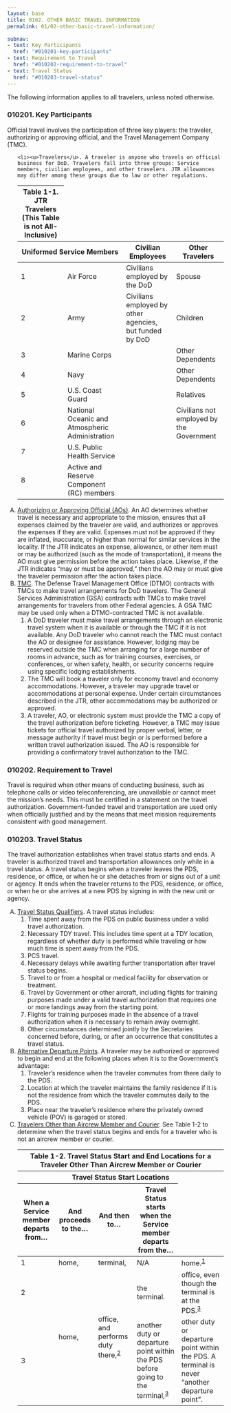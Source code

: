 ```yaml
---
layout: base
title: 0102. OTHER BASIC TRAVEL INFORMATION
permalink: 01/02-other-basic-travel-information/

subnav:
- text: Key Participants
  href: "#010201-key-participants"
- text: Requirement to Travel
  href: "#010202-requirement-to-travel"
- text: Travel Status
  href: "#010203-travel-status"
---
```



The following information applies to all travelers, unless noted otherwise.

### 010201. Key Participants

Official travel involves the participation of three key players: the traveler, authorizing or approving official, and the Travel Management Company (TMC).

<ol type="A">

	<li><u>Travelers</u>. A traveler is anyone who travels on official business for DoD. Travelers fall into three groups: Service members, civilian employees, and other travelers. JTR allowances may differ among these groups due to law or other regulations.
<table>
	<thead>
		<tr>
			<th>Table 1-1. JTR Travelers (This Table is not All-Inclusive)</th>
		</tr>
		<tr>
			<th colspan="2">Uniformed Service Members</th>
			<th>Civilian Employees</th>
			<th>Other Travelers</th>
		</tr>
	</thead>
	<tbody>
		<tr>
			<td>1</td>
			<td>Air Force</td>
			<td>Civilians employed by the DoD</td>
			<td>Spouse</td>
		</tr>
		<tr>
			<td>2</td>
			<td>Army</td>
			<td>Civilians employed by other agencies, but funded by DoD</td>
			<td>Children</td>
		</tr>
		<tr>
			<td>3</td>
			<td>Marine Corps</td>
			<td> </td>
			<td>Other Dependents</td>
		</tr>
		<tr>
			<td>4</td>
			<td>Navy</td>
			<td> </td>
			<td>Other Dependents</td>
		</tr>
		<tr>
			<td>5</td>
			<td>U.S. Coast Guard</td>
			<td> </td>
			<td>Relatives</td>
		</tr>
		<tr>
			<td>6</td>
			<td>National Oceanic and Atmospheric Administration</td>
			<td> </td>
			<td>Civilians not employed by the Government</td>
		</tr>
		<tr>
			<td>7</td>
			<td>U.S. Public Health Service</td>
		</tr>
		<tr>
			<td>8</td>
			<td>Active and Reserve Component (RC) members</td>
		</tr>
	</tbody>
</table>
	</li>
	<li><u>Authorizing or Approving Official (AOs)</u>. An AO determines whether travel is necessary and appropriate to the mission, ensures that all expenses claimed by the traveler are valid, and authorizes or approves the expenses if they are valid. Expenses must not be approved if they are inflated, inaccurate, or higher than normal for similar services in the locality. If the JTR indicates an expense, allowance, or other item must or may be authorized (such as the mode of transportation), it means the AO must give permission before the action takes place. Likewise, if the JTR indicates “may or must be approved,” then the AO may or must give the traveler permission after the action takes place.</li>
	<li><u>TMC</u>. The Defense Travel Management Office (DTMO) contracts with TMCs to make travel arrangements for DoD travelers. The General Services Administration (GSA) contracts with TMCs to make travel arrangements for travelers from other Federal agencies. A GSA TMC may be used only when a DTMO-contracted TMC is not available.
		<ol>
			<li>A DoD traveler must make travel arrangements through an electronic travel system when it is available or through the TMC if it is not available. Any DoD traveler who cannot reach the TMC must contact the AO or designee for assistance. However, lodging may be reserved outside the TMC when arranging for a large number of rooms in advance, such as for training courses, exercises, or conferences, or when safety, health, or security concerns require using specific lodging establishments.</li>
			<li>The TMC will book a traveler only for economy travel and economy accommodations. However, a traveler may upgrade travel or accommodations at personal expense. Under certain circumstances described in the JTR, other accommodations may be authorized or approved.</li>
			<li>A traveler, AO, or electronic system must provide the TMC a copy of the travel authorization before ticketing. However, a TMC may issue tickets for official travel authorized by proper verbal, letter, or message authority if travel must begin or is performed before a written travel authorization issued. The AO is responsible for providing a confirmatory travel authorization to the TMC.</li>
		</ol>
	</li>
</ol>

### 010202. Requirement to Travel

Travel is required when other means of conducting business, such as telephone calls or video teleconferencing, are unavailable or cannot meet the mission’s needs. This must be certified in a statement on the travel authorization. Government-funded travel and transportation are used only when officially justified and by the means that meet mission requirements consistent with good management.

### 010203. Travel Status
The travel authorization establishes when travel status starts and ends. A traveler is authorized travel and transportation allowances only while in a travel status. A travel status begins when a traveler leaves the PDS, residence, or office, or when he or she detaches from or signs out of a unit or agency. It ends when the traveler returns to the PDS, residence, or office, or when he or she arrives at a new PDS by signing in with the new unit or agency.

<ol type="A">
	<li><u>Travel Status Qualifiers</u>. A travel status includes:
		<ol>
			<li>Time spent away from the PDS on public business under a valid travel authorization.</li>
			<li>Necessary TDY travel. This includes time spent at a TDY location, regardless of whether duty is performed while traveling or how much time is spent away from the PDS.</li>
			<li>PCS travel.</li>
			<li>Necessary delays while awaiting further transportation after travel status begins.</li>
			<li>Travel to or from a hospital or medical facility for observation or treatment.</li>
			<li>Travel by Government or other aircraft, including flights for training purposes made under a valid travel authorization that requires one or more landings away from the starting point.</li>
			<li>Flights for training purposes made in the absence of a travel authorization when it is necessary to remain away overnight.</li>
			<li>Other circumstances determined jointly by the Secretaries concerned before, during, or after an occurrence that constitutes a travel status.</li>
		</ol>
	</li>
	<li><u>Alternative Departure Points</u>. A traveler may be authorized or approved to begin and end at the following places when it is to the Government’s advantage:
		<ol>
			<li>Traveler’s residence when the traveler commutes from there daily to the PDS.</li>
			<li>Location at which the traveler maintains the family residence if it is not the residence from which the traveler commutes daily to the PDS.</li>
			<li>Place near the traveler’s residence where the privately owned vehicle (POV) is garaged or stored.</li>
		</ol>
	</li>
	<li><u>Travelers Other than Aircrew Member and Courier</u>. See Table 1-2 to determine when the travel status begins and ends for a traveler who is not an aircrew member or courier.
		<table>
			<thead>
				<tr>
					<th colspan="5">Table 1-2. Travel Status Start and End Locations for a Traveler Other Than Aircrew Member or Courier</th>
				</tr>
				<tr>
					<th colspan="5">Travel Status Start Locations</th>
				</tr>
				<tr>
					<th>When a Service member departs from…</th>
					<th>And proceeds to the…</th>
					<th>And then to…</th>
					<th>Travel Status starts when the Service member departs from the…</th>
				</tr>
			</thead>
			<tbody>
				<tr>
					<td>1</td>
					<td>home,</td>
					<td>terminal,</td>
					<td><span alt="not available">N/A</span></td>
					<td>home.<sup><a href="#footnote-010103-1">1</a></sup></td>
				</tr>
				<tr>
					<td>2</td>
					<td rowspan="2">home,</td>
					<td rowspan="2">office, and performs duty there,<sup><a href="#footnote-010103-2">2</a></sup></td>
					<td>the terminal.</td>
					<td>office, even though the terminal is at the PDS.<sup><a href="#footnote-010103-3">3</a></sup></td>
				</tr>
				<tr>
					<td>3</td>
					<td>another duty or departure point within the PDS before going to the terminal,<sup><a href="#footnote-010103-3">3</a></sup></td>
					<td>other duty or departure point within the PDS. A terminal is never “another departure point”.</td>
				</tr>
			</tbody>
		</table>

</ol>
